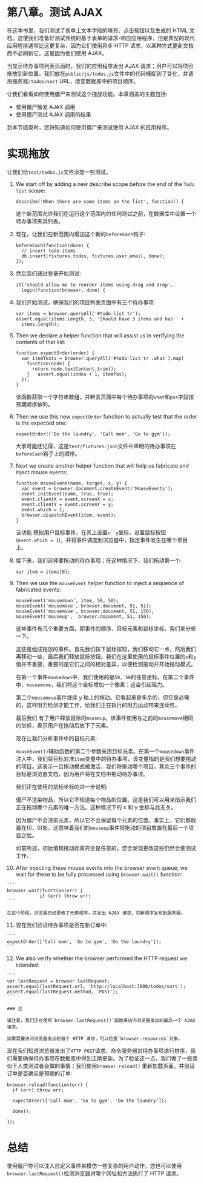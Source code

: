 # 第八章。测试 AJAX

在这本书里，我们测试了表单上文本字段的填充、点击按钮以及生成的 HTML 文档。这使我们准备好测试传统的基于表单的请求-响应应用程序，但是典型的现代应用程序通常比这更复杂，因为它们使用异步 HTTP 请求，以某种方式更新文档而不必刷新它。这是因为他们使用 AJAX。

当显示待办事项列表页面时，我们的应用程序发出 AJAX 请求；用户可以将项目拖放到新位置。我们放在`public/js/todos.js`文件中的代码捕捉到了变化，并调用服务器`/todos/sort` URL，改变数据库中的项目顺序。

让我们看看如何使用僵尸来测试这个拖放功能。本章涵盖的主题包括:

*   使用僵尸触发 AJAX 调用
*   使用僵尸测试 AJAX 调用的结果

到本节结束时，您将知道如何使用僵尸来测试使用 AJAX 的应用程序。

# 实现拖放

让我们给`test/todos.js`文件添加一些测试。

1.  We start off by adding a new describe scope before the end of the `Todo list` scope:

    ```
    describe('When there are some items on the list', function() {
    ```

    这个新范围允许我们在运行这个范围内的任何测试之前，在数据库中设置一个待办事项夹具列表。

2.  现在，让我们在新范围内增加这个新的`beforeEach`钩子:

    ```
    beforeEach(function(done) {
      // insert todo items
      db.insert(fixtures.todos, fixtures.user.email, done);
    });
    ```

3.  然后我们通过登录开始测试:

    ```
    it('should allow me to reorder items using drag and drop',
      login(function(browser, done) {
    ```

4.  我们开始测试，确保我们的项目列表页面中有三个待办事项:

    ```
    var items = browser.queryAll('#todo-list tr');
    assert.equal(items.length, 3, 'Should have 3 items and has ' +
      items.length);
    ```

5.  Then we declare a helper function that will assist us in verifying the contents of that list:

    ```
    function expectOrder(order) {
      var itemTexts = browser.queryAll('#todo-list tr .what').map(
        function(node) {
          return node.textContent.trim();
        }   assert.equal(index + 1, itemPos);
      });
    }
    ```

    该函数获取一个字符串数组，并断言页面中每个待办事项的`what`和`pos`字段按预期顺序排列。

6.  Then we use this new `expectOrder` function to actually test that the order is the expected one:

    ```
    expectOrder(['Do the laundry', 'Call mom', 'Go to gym']);
    ```

    大家可能还记得，这是`test/fixtures.json`文件中声明的待办事项在`beforeEach`钩子上的顺序。

7.  Next we create another helper function that will help us fabricate and inject mouse events:

    ```
    function mouseEvent(name, target, x, y) {
      var event = browser.document.createEvent('MouseEvents');
      event.initEvent(name, true, true);
      event.clientX = event.screenX = x;
      event.clientY = event.screenY = y;
      event.which = 1;
      browser.dispatchEvent(item, event);
    }
    ```

    该功能 模拟用户鼠标事件，在其上设置`x``y`坐标，设置鼠标按钮(`event.which = 1`)，并将事件调度到浏览器中，指定事件发生在哪个项目上。

8.  接下来，我们选择要拖动的待办事项；在这种情况下，我们拖动第一个:

    ```
    var item = items[0];
    ```

9.  Then we use the `mouseEvent` helper function to inject a sequence of fabricated events:

    ```
    mouseEvent('mousedown', item, 50, 50);
    mouseEvent('mousemove', browser.document, 51, 51);
    mouseEvent('mousemove', browser.document, 51, 150);
    mouseEvent('mouseup',  browser.document, 51, 150);
    ```

    这些事件有几个重要方面，即事件的顺序、目标元素和鼠标坐标。我们来分析一下。

    这些是组成拖放的事件。首先我们按下鼠标按钮，我们移动它一点，然后我们再移动一些，最后我们释放鼠标按钮。我们在这里使用的鼠标事件位置的`x`和`y`值并不重要，重要的是它们之间的相对差异，以便检测拖动并开始拖动模式。

    在第一个事件`mousedown`中，我们使用的是`50, 50`的任意坐标。在第二个事件中，`mousemove`，我们将这个坐标增加一个像素；这会引起阻力。

    第二个`mousemove`事件继续 y 轴上的拖动。它看起来是多余的，但它是必需的，这样阻力检测才能工作，给我们正在执行的阻力运动带来连续性。

    最后我们 有了用户释放鼠标的`mouseup`。该事件使用与之前的`mousemove`相同的坐标，表示用户在拖动后放下了元素。

    现在让我们分析事件中的目标元素:

    `mouseEvent()`辅助函数的第二个参数采用目标元素。在第一个`mousedown`事件注入中，我们将目标对准`item`变量中的待办事项，该变量指的是我们想要拖动的项目。这表示一旦拖动模式被激活，我们将拖动哪个项目。其余三个事件的目标是浏览器文档，因为用户将在文档中拖动待办事项。

    我们正在使用的鼠标坐标的进一步说明:

    僵尸不渲染物品，所以它不知道每个物品的位置。这是我们可以用来指示我们正在拖动哪个元素的唯一方法。这种情况下的 x 和 y 坐标与此无关。

    因为僵尸不会渲染元素，所以它不会保留每个元素的位置。事实上，它们都放置在(0，0)处，这意味着我们的`mouseup`事件将拖动的项目放置在最后一个项目之后。

    如前所述，初始值和拖动距离完全是任意的，您会发现更改这些仍然会使测试工作。

10.  After injecting these mouse events into the browser event queue, we wait for these to be fully processed using `browser.wait()` function:

    ```
    browser.wait(function(err) {
                if (err) throw err;
    ```

    在这个阶段，浏览器已经更改了元素顺序，并发出 AJAX 请求，将新顺序发布到服务器。

11.  现在我们验证待办事项是否在新订单中:

    ```
    expectOrder(['Call mom', 'Go to gym', 'Do the laundry']);
    ```

12.  We also verify whether the browser performed the HTTP request we intended:

    ```
    var lastRequest = browser.lastRequest;
    assert.equal(lastRequest.url, 'http://localhost:3000/todos/sort');
    assert.equal(lastRequest.method, 'POST');
    ```

    ### 注

    请注意，我们正在使用`browser.lastRequest()`函数来访问浏览器发出的最后一个 AJAX 请求。

    如果需要访问浏览器发出的每个 HTTP 请求，可以检查`browser.resources`对象。

现在我们知道浏览器发出了`HTTP POST`请求，命令服务器对待办事项进行排序，我们需要确保待办事项在数据库中得到正确更新。为了验证这一点，我们做了一些类似于人类测试者会做的事情；我们使用`browser.reload()` 重新加载页面，并验证订单是否确实是预期的订单:

```
browser.reload(function(err) {
  if (err) throw err;

  expectOrder(['Call mom', 'Go to gym', 'Do the laundry']);

  done();

});
```

# 总结

使用僵尸你可以注入自定义事件来模仿一些复杂的用户动作。您也可以使用`browser.lastRequest()`检测浏览器对哪个网址和方法执行了 HTTP 请求。